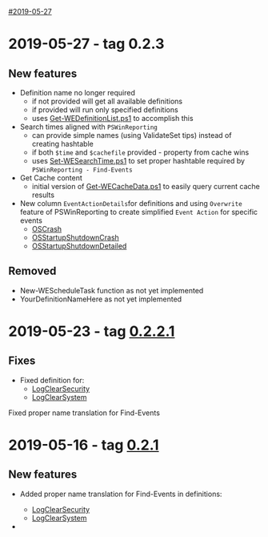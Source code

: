 <!-- TOC -->
[#2019-05-27](#2019-05-27)
<!-- TOC -->

# 2019-05-27 - tag 0.2.3

## New features

- Definition name no longer required
    - if not provided will get all available definitions
    - if provided will run only specified definitions
    - uses [Get-WEDefinitionList.ps1](https://github.com/mczerniawski/WEFTools/blob/master/WEFTools/Public/GetDefinitions/Get-WEDefinitionList.ps1) to accomplish this
- Search times aligned with `PSWinReporting`
    - can provide simple names (using ValidateSet tips) instead of creating hashtable
    - if both `$time` and `$cachefile` provided - property from cache wins
    - uses [Set-WESearchTime.ps1](https://github.com/mczerniawski/WEFTools/blob/master/WEFTools/Public/SearchTime/Set-WESearchTime.ps1) to set proper hashtable required by `PSWinReporting - Find-Events`
- Get Cache content
    - initial version of [Get-WECacheData.ps1](https://github.com/mczerniawski/WEFTools/blob/master/WEFTools/Public/Cache/Get-WECacheData.ps1) to easily query current cache results
- New column `EventActionDetails`for definitions and using `Overwrite` feature of PSWinReporting to create simplified `Event Action` for specific events
    - [OSCrash](https://github.com/mczerniawski/WEFTools/blob/dev/WEFTools/Configuration/Definitions/OSCrash.json)
    - [OSStartupShutdownCrash](https://github.com/mczerniawski/WEFTools/blob/dev/WEFTools/Configuration/Definitions/OSStartupShutdownCrash.json)
    - [OSStartupShutdownDetailed](https://github.com/mczerniawski/WEFTools/blob/dev/WEFTools/Configuration/Definitions/OSStartupShutdownDetailed.json)


## Removed

- New-WEScheduleTask function as not yet implemented
- YourDefinitionNameHere as not yet implemented

# 2019-05-23 - tag [0.2.2.1](https://github.com/mczerniawski/WEFTools/releases/tag/0.2.2.1)

## Fixes

- Fixed definition for:
    - [LogClearSecurity](WEFTools/Configuration/Definitions/LogClearSecurity.json)
    - [LogClearSystem](WEFTools/Configuration/Definitions/LogClearSystem.json)

Fixed proper name translation for Find-Events

# 2019-05-16 - tag [0.2.1](https://github.com/mczerniawski/WEFTools/releases/tag/0.2.1)

## New features

- Added proper name translation for Find-Events in definitions:
    - [LogClearSecurity](WEFTools/Configuration/Definitions/LogClearSecurity.json)
    - [LogClearSystem](WEFTools/Configuration/Definitions/LogClearSystem.json)

-

